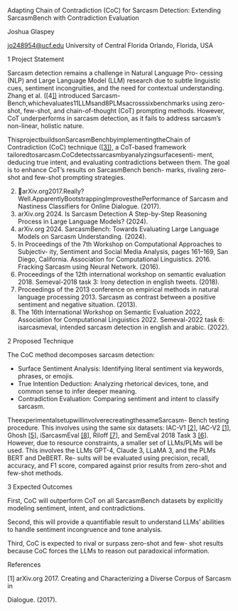 ﻿Adapting Chain of Contradiction (CoC) for Sarcasm Detection: Extending SarcasmBench with Contradiction Evaluation

Joshua Glaspey

jo248954@ucf.edu
University of Central Florida Orlando, Florida, USA

1 Project Statement

<a name="_page0_x317.96_y186.23"></a>Sarcasm detection remains a challenge in Natural Language Pro- cessing (NLP) and Large Language Model (LLM) research due to subtle linguistic cues, sentiment incongruities, and the need for contextual understanding. Zhang et al. ([4[\])](#_page0_x317.96_y218.11) introduced Sarcasm- Bench,whichevaluates11LLMsand8PLMsacrosssixbenchmarks using zero-shot, few-shot, and chain-of-thought (CoT) prompting methods. However, CoT underperforms in sarcasm detection, as it fails to address sarcasm’s non-linear, holistic nature.

ThisprojectbuildsonSarcasmBenchbyimplementingtheChain of Contradiction (CoC) technique ([[3\]),](#_page0_x317.96_y202.17) a CoT-based framework tailoredtosarcasm.CoCdetectssarcasmbyanalyzingsurfacesenti- ment, deducing true intent, and evaluating contradictions between them. The goal is to enhance CoT’s results on SarcasmBench bench- marks, rivaling zero-shot and few-shot prompting strategies.

2. arXiv.org2017.Really?Well.ApparentlyBootstrappingImprovesthePerformance <a name="_page0_x317.96_y202.17"></a>of Sarcasm and Nastiness Classifiers for Online Dialogue. (2017).
2. arXiv.org 2024. Is Sarcasm Detection A Step-by-Step Reasoning Process in Large <a name="_page0_x317.96_y218.11"></a>Language Models? (2024).
2. arXiv.org 2024. SarcasmBench: Towards Evaluating Large Language Models on <a name="_page0_x317.96_y234.05"></a>Sarcasm Understanding. (2024).
2. In Proceedings of the 7th Workshop on Computational Approaches to Subjectiv- ity, Sentiment and Social Media Analysis, pages 161–169, San Diego, California. Association for Computational Linguistics. 2016. Fracking Sarcasm using Neural <a name="_page0_x317.96_y265.93"></a>Network. (2016).
2. Proceedings of the 12th international workshop on semantic evaluation 2018. <a name="_page0_x317.96_y281.87"></a>Semeval-2018 task 3: Irony detection in english tweets. (2018).
2. Proceedings of the 2013 conference on empirical methods in natural language processing 2013. Sarcasm as contrast between a positive sentiment and negative <a name="_page0_x317.96_y305.78"></a>situation. (2013).
2. The 16th International Workshop on Semantic Evaluation 2022, Association for Computational Linguistics 2022. Semeval-2022 task 6: isarcasmeval, intended sarcasm detection in english and arabic. (2022).

2  Proposed Technique

The CoC method decomposes sarcasm detection:

- Surface Sentiment Analysis: Identifying literal sentiment via keywords, phrases, or emojis.
- True Intention Deduction: Analyzing rhetorical devices, tone, and common sense to infer deeper meaning.
- Contradiction Evaluation: Comparing sentiment and intent to classify sarcasm.

TheexperimentalsetupwillinvolverecreatingthesameSarcasm- Bench testing procedure. This involves using the same six datasets: IAC-V1 [\[2](#_page0_x317.96_y186.23)], IAC-V2 [\[1](#_page0_x53.80_y691.41)], Ghosh [[5](#_page0_x317.96_y234.05)], iSarcasmEval [\[8](#_page0_x317.96_y305.78)], Riloff [\[7](#_page0_x317.96_y281.87)], and SemEval 2018 Task 3 [\[6](#_page0_x317.96_y265.93)]. However, due to resource constraints, a smaller set of LLMs/PLMs will be used. This involves the LLMs GPT-4, Claude 3, LLaMA 3, and the PLMs BERT and DeBERT. Re- sults will be evaluated using precision, recall, accuracy, and F1 score, compared against prior results from zero-shot and few-shot methods.

3  Expected Outcomes

First, CoC will outperform CoT on all SarcasmBench datasets by explicitly modeling sentiment, intent, and contradictions.

Second, this will provide a quantifiable result to understand LLMs’ abilities to handle sentiment incongruence and tone analysis.

Third, CoC is expected to rival or surpass zero-shot and few- shot results because CoC forces the LLMs to reason out paradoxical information.

References

<a name="_page0_x53.80_y691.41"></a>[1] arXiv.org 2017. Creating and Characterizing a Diverse Corpus of Sarcasm in

Dialogue. (2017).
